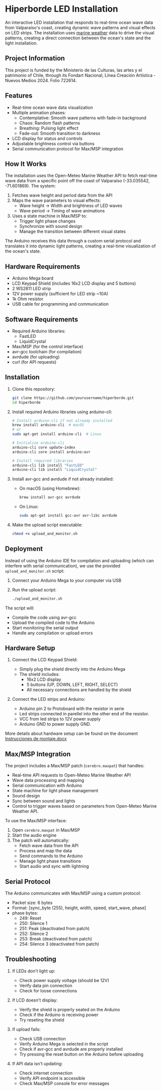 # Hiperborde LED Installation

An interactive LED installation that responds to real-time ocean wave data from Valparaíso's coast, creating dynamic wave patterns and visual effects on LED strips. The installation uses [marine weather](https://open-meteo.com/en/docs/marine-weather-api) data to drive the visual patterns, creating a direct connection between the ocean's state and the light installation.

## Project Information

This project is funded by the Ministerio de las Culturas, las artes y el patrimonio of Chile, through its Fondart Nacional, Línea Creación Artística - Nuevos Medios 2024. Folio 722614.

## Features

- Real-time ocean wave data visualization
- Multiple animation phases:
  - Contemplative: Smooth wave patterns with fade-in background
  - Chaos: Random flash patterns
  - Breathing: Pulsing light effect
  - Fade-out: Smooth transition to darkness
- LCD display for status and controls
- Adjustable brightness control via buttons
- Serial communication protocol for Max/MSP integration

## How It Works

The installation uses the Open-Meteo Marine Weather API to fetch real-time wave data from a specific point off the coast of Valparaíso (-33.035542, -71.601869). The system:

1. Fetches wave height and period data from the API
2. Maps the wave parameters to visual effects:
   - Wave height → Width and brightness of LED waves
   - Wave period → Timing of wave animations
3. Uses a state machine in Max/MSP to:
   - Trigger light phase changes
   - Synchronize with sound design
   - Manage the transition between different visual states

The Arduino receives this data through a custom serial protocol and translates it into dynamic light patterns, creating a real-time visualization of the ocean's state.

## Hardware Requirements

- Arduino Mega board
- LCD Keypad Shield (includes 16x2 LCD display and 5 buttons)
- 2 WS2811 LED strip
- 12V power supply (sufficient for LED strip ~10A)
- 1k Ohm resistor
- USB cable for programming and communication

## Software Requirements

- Required Arduino libraries:
  - FastLED
  - LiquidCrystal
- Max/MSP (for the control interface)
- avr-gcc toolchain (for compilation)
- avrdude (for uploading)
- curl (for API requests)

## Installation

1. Clone this repository:
   ```bash
   git clone https://github.com/yourusername/hiperborde.git
   cd hiperborde
   ```

2. Install required Arduino libraries using arduino-cli:
   ```bash
   # Install arduino-cli if not already installed
   brew install arduino-cli  # macOS
   # or
   sudo apt-get install arduino-cli  # Linux

   # Initialize arduino-cli
   arduino-cli core update-index
   arduino-cli core install arduino:avr

   # Install required libraries
   arduino-cli lib install "FastLED"
   arduino-cli lib install "LiquidCrystal"
   ```

3. Install avr-gcc and avrdude if not already installed:
   - On macOS (using Homebrew):
     ```bash
     brew install avr-gcc avrdude
     ```
   - On Linux:
     ```bash
     sudo apt-get install gcc-avr avr-libc avrdude
     ```

4. Make the upload script executable:
   ```bash
   chmod +x upload_and_monitor.sh
   ```

## Deployment

Instead of using the Arduino IDE for compilation and uploading (which can interfere with serial communication), we use the provided `upload_and_monitor.sh` script:

1. Connect your Arduino Mega to your computer via USB

2. Run the upload script:
   ```bash
   ./upload_and_monitor.sh
   ```

The script will:
- Compile the code using avr-gcc
- Upload the compiled code to the Arduino
- Start monitoring the serial output
- Handle any compilation or upload errors

## Hardware Setup

1. Connect the LCD Keypad Shield:
   - Simply plug the shield directly into the Arduino Mega
   - The shield includes:
     - 16x2 LCD display
     - 5 buttons (UP, DOWN, LEFT, RIGHT, SELECT)
     - All necessary connections are handled by the shield

2. Connect the LED strips and Arduino:
   - Arduino pin 2 to Protoboard with the resistor in serie
   - Led strips connected in parellel into the other end of the resistor.
   - VCC from led strips to 12V power supply
   - Arduino GND to power supply GND.

More details about hardware setup can be found on the document [Instrucciones de montaje.docx](Instrucciones%20de%20montaje.docx)


## Max/MSP Integration

The project includes a Max/MSP patch (`cerebro.maxpat`) that handles:
- Real-time API requests to Open-Meteo Marine Weather API
- Wave data processing and mapping
- Serial communication with Arduino
- State machine for light phase management
- Sound design
- Sync between sound and lights
- Control to trigger waves based on parameters from Open-Meteo Marine Weather API.

To use the Max/MSP interface:
1. Open `cerebro.maxpat` in Max/MSP
2. Start the audio engine
3. The patch will automatically:
   - Fetch wave data from the API
   - Process and map the data
   - Send commands to the Arduino
   - Manage light phase transitions
   - Start audio and sync with lightning

## Serial Protocol

The Arduino communicates with Max/MSP using a custom protocol:
- Packet size: 6 bytes
- Format: [sync_byte (255), height, width, speed, start_wave, phase]
- phase bytes:
  - 249: Reset
  - 250: Silence 1
  - 251: Peak (deactivated from patch)
  - 252: Silence 2
  - 253: Break (deactivated from patch)
  - 254: Silence 3 (deactivated from patch)

## Troubleshooting

1. If LEDs don't light up:
   - Check power supply voltage (should be 12V)
   - Verify data pin connection
   - Check for loose connections

2. If LCD doesn't display:
   - Verify the shield is properly seated on the Arduino
   - Check if the Arduino is receiving power
   - Try reseting the shield

3. If upload fails:
   - Check USB connection
   - Verify Arduino Mega is selected in the script
   - Check if avr-gcc and avrdude are properly installed
   - Try pressing the reset button on the Arduino before uploading

4. If API data isn't updating:
   - Check internet connection
   - Verify API endpoint is accessible
   - Check Max/MSP console for error messages


